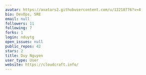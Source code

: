 ```yaml
---
avatar: https://avatars2.githubusercontent.com/u/12210776?v=4
bio: DevOps, SRE
email: null
followers: 11
following: 7
forks: 1
login: nduytg
open_issues: null
public_repos: 42
stars: 2
title: Duy Nguyen
user_type: User
website: https://cloudcraft.info/
---
```

